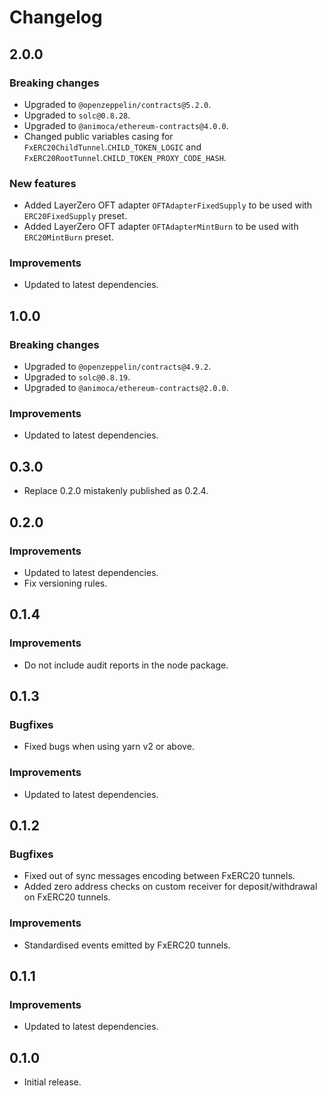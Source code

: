 # Changelog

## 2.0.0

### Breaking changes

- Upgraded to `@openzeppelin/contracts@5.2.0`.
- Upgraded to `solc@0.8.28`.
- Upgraded to `@animoca/ethereum-contracts@4.0.0`.
- Changed public variables casing for `FxERC20ChildTunnel`.`CHILD_TOKEN_LOGIC` and `FxERC20RootTunnel`.`CHILD_TOKEN_PROXY_CODE_HASH`.

### New features

- Added LayerZero OFT adapter `OFTAdapterFixedSupply` to be used with `ERC20FixedSupply` preset.
- Added LayerZero OFT adapter `OFTAdapterMintBurn` to be used with `ERC20MintBurn` preset.

### Improvements

- Updated to latest dependencies.

## 1.0.0

### Breaking changes

- Upgraded to `@openzeppelin/contracts@4.9.2`.
- Upgraded to `solc@0.8.19`.
- Upgraded to `@animoca/ethereum-contracts@2.0.0`.

### Improvements

- Updated to latest dependencies.

## 0.3.0

- Replace 0.2.0 mistakenly published as 0.2.4.

## 0.2.0

### Improvements

- Updated to latest dependencies.
- Fix versioning rules.

## 0.1.4

### Improvements

- Do not include audit reports in the node package.

## 0.1.3

### Bugfixes

- Fixed bugs when using yarn v2 or above.

### Improvements

- Updated to latest dependencies.

## 0.1.2

### Bugfixes

- Fixed out of sync messages encoding between FxERC20 tunnels.
- Added zero address checks on custom receiver for deposit/withdrawal on FxERC20 tunnels.

### Improvements

- Standardised events emitted by FxERC20 tunnels.

## 0.1.1

### Improvements

- Updated to latest dependencies.

## 0.1.0

- Initial release.

